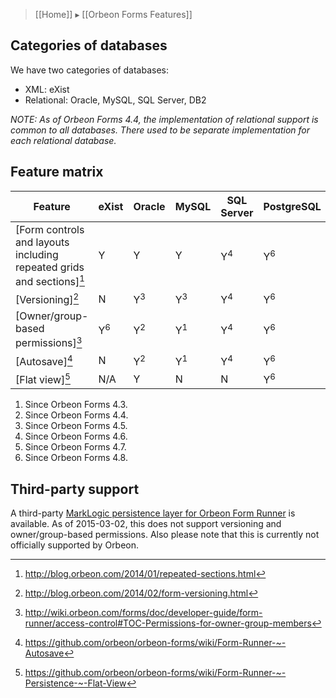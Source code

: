 > [[Home]] ▸ [[Orbeon Forms Features]]

## Categories of databases

We have two categories of databases:

- XML: eXist
- Relational: Oracle, MySQL, SQL Server, DB2

*NOTE: As of Orbeon Forms 4.4, the implementation of relational support is common to all databases. There used to be separate implementation for each relational database.*

## Feature matrix

Feature                                                              |eXist        |Oracle       |MySQL        |SQL Server   |PostgreSQL   |DB2
---------------------------------------------------------------------|-------------|-------------|-------------|-------------|-------------|-------------
[Form controls and layouts including repeated grids and sections][^1]|Y            |Y            |Y            |Y<sup>4</sup>|Y<sup>6</sup>|Y<sup>1</sup>
[Versioning][^2]                                                     |N            |Y<sup>3</sup>|Y<sup>3</sup>|Y<sup>4</sup>|Y<sup>6</sup>|Y<sup>3</sup>
[Owner/group-based permissions][^3]                                  |Y<sup>6</sup>|Y<sup>2</sup>|Y<sup>1</sup>|Y<sup>4</sup>|Y<sup>6</sup>|Y<sup>1</sup>
[Autosave][^4]                                                       |N            |Y<sup>2</sup>|Y<sup>1</sup>|Y<sup>4</sup>|Y<sup>6</sup>|Y<sup>1</sup>
[Flat view][^5]                                                      |N/A          |Y            |N            |N            |Y<sup>6</sup>|Y<sup>5</sup>

1. Since Orbeon Forms 4.3.
1. Since Orbeon Forms 4.4.
1. Since Orbeon Forms 4.5.
1. Since Orbeon Forms 4.6.
1. Since Orbeon Forms 4.7.
1. Since Orbeon Forms 4.8.

[^1]: http://blog.orbeon.com/2014/01/repeated-sections.html
[^2]: http://blog.orbeon.com/2014/02/form-versioning.html
[^3]: http://wiki.orbeon.com/forms/doc/developer-guide/form-runner/access-control#TOC-Permissions-for-owner-group-members
[^4]: https://github.com/orbeon/orbeon-forms/wiki/Form-Runner-~-Autosave
[^5]: https://github.com/orbeon/orbeon-forms/wiki/Form-Runner-~-Persistence-~-Flat-View

## Third-party support

A third-party [MarkLogic persistence layer for Orbeon Form Runner](https://gitlab.dyomedea.com/marklogic/orbeon-form-runner-persistence-layer/tree/master) is available. As of 2015-03-02, this does not support versioning and owner/group-based permissions. Also please note that this is currently not officially supported by Orbeon.
